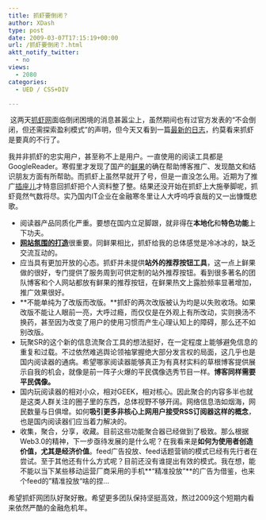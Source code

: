 ```yaml
---
title: 抓虾要倒闭？
author: XDash
type: post
date: 2009-03-07T17:15:19+00:00
url: /抓虾要倒闭？.html
aktt_notify_twitter:
  - no
views:
  - 2080
categories:
  - UED / CSS+DIV

---
```

<img decoding="async" src="http://farm4.static.flickr.com/3400/3335045511_27a5423882_m.jpg" alt="" />  
这两天<a target="_blank" href="http://www.zhuaxia.com">抓虾网</a>面临倒闭困境的消息甚嚣尘上，虽然期间也有过官方发表的&ldquo;不会倒闭，但还需探索盈利模式&rdquo;的声明，但今天又看到一篇<a target="_blank" href="http://forxianguo.blogbus.com/logs/36236740.html">最新的日志</a>，约莫看来抓虾是要真的不行了。

我并非抓虾的忠实用户，甚至称不上是用户。一直使用的阅读工具都是GoogleReader。寒假里才发现了国产的<a target="_blank" href="http://www.xianguo.com">鲜果</a>的确在帮助博客推广、发现酷文和结识朋友方面有所帮助。而抓虾上虽然早就开了号，但是一直没怎么用。近期为了推广<a target="_blank" href="http://www.chazuor.com">插座儿</a>才特意回抓虾把个人资料整了整。结果还没开始在抓虾上大施拳脚呢，抓虾竟然气数将尽。实乃国内IT企业在金融寒冬里让人大呼呜呼哀哉的又一出慷慨悲歌。

  * 阅读器产品同质化严重。要想在国内立足脚跟，就非得在**本地化**和**特色功能**上下功夫。
  * <a target="_blank" href="http://cdc.tencent.com/?p=330"><strong>网站氛围的打造</strong></a>很重要。同鲜果相比，抓虾给我的总体感觉是冷冰冰的，缺乏交流互动的。
  * 应当具有更加开放的心态。抓虾并未提供**站外的推荐按钮工具**，这一点上鲜果做的很好，专门提供了服务周到可供定制的站外推荐按钮。看到很多著名的团队博客和个人网站都放有鲜果的推荐按钮，在鲜果热文上露脸频率显著增加，推广效果很好。
  * **不能单纯为了改版而改版。**抓虾的两次改版被认为均是以失败收场。如果改版不能让人眼前一亮，大呼过瘾，而仅仅是在外观上有所改动，实则换汤不换药，甚至因为改变了用户的使用习惯而产生心理认知上的障碍，那么还不如别改版。
  * 玩聚SR的这个新的信息流聚合工具的想法挺好，在一定程度上能够避免信息的重复和过载。不过依然难逃舆论领袖掌握绝大部分发言权的局面，这几乎也是国内阅读器的通病。希望哪家阅读器能够真正为有真材实料的草根博客提供展示自我的机会，就像是前一阵子火爆的平民偶像选秀节目一样。**博客同样需要平民偶像。**
  * 国内玩阅读器的相对小众，相对GEEK，相对核心。因此聚合的内容多半也就是这类人群关注的圈子里的东西，总体视野不够开阔。网络信息浩如烟海，网民数量与日俱增。如何**吸引更多非核心上网用户接受RSS订阅器这样的概念**，也是国内阅读器们应当着力解决的。
  * 收集，聚合，分享，收藏。目前这些功能聚合器已经做到了极致。那么根据Web3.0的精神，下一步亟待发展的是什么呢？在我看来是**如何为使用者创造价值，尤其是经济价值**。feed广告投放、feed话题营销的模式已经有先行者在尝试。至于其他还有什么方式呢？目前还没有谁提出有效的模式。我在想，能不能以当下某些移动运营厂商采用的手机**&ldquo;精准投放&rdquo;**的广告为借鉴，也来个feed的&rdquo;精准投放&ldquo;啥的捏&#8230;

希望抓虾网团队好聚好散。希望更多团队保持坚挺高效，熬过2009这个短期内看来依然严酷的金融危机年。